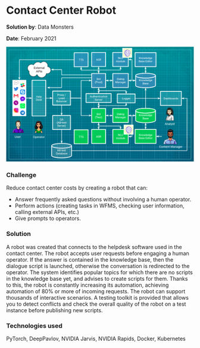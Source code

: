# Сontact Сenter Robot

**Solution by**: Data Monsters

**Date**: February 2021

![Scheme](https://github.com/ml-patterns/ml-patterns/blob/main/library/images/img_bot.png)

### Challenge

Reduce contact center costs by creating a robot that can:
* Answer frequently asked questions without involving a human operator.
* Perform actions (creating tasks in WFMS, checking user information, calling external APIs, etc.)
* Give prompts to operators.

### Solution

A robot was created that connects to the helpdesk software used in the contact center. The robot accepts user requests before engaging a human operator. If the answer is contained in the knowledge base, then the dialogue script is launched, otherwise the conversation is redirected to the operator. The system identifies popular topics for which there are no scripts in the knowledge base yet, and advises to create scripts for them. Thanks to this, the robot is constantly increasing its automation, achieving automation of 80% or more of incoming requests. The robot can support thousands of interactive scenarios. A testing toolkit is provided that allows you to detect conflicts and check the overall quality of the robot on a test instance before publishing new scripts.

### Technologies used

PyTorch, DeepPavlov, NVIDIA Jarvis, NVIDIA Rapids, Docker, Kubernetes
